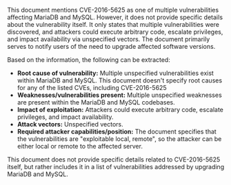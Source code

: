 This document mentions CVE-2016-5625 as one of multiple vulnerabilities affecting MariaDB and MySQL. However, it does not provide specific details about the vulnerability itself. It only states that multiple vulnerabilities were discovered, and attackers could execute arbitrary code, escalate privileges, and impact availability via unspecified vectors. The document primarily serves to notify users of the need to upgrade affected software versions.

Based on the information, the following can be extracted:

*   **Root cause of vulnerability:** Multiple unspecified vulnerabilities exist within MariaDB and MySQL. This document doesn't specify root causes for any of the listed CVEs, including CVE-2016-5625
*   **Weaknesses/vulnerabilities present:** Multiple unspecified weaknesses are present within the MariaDB and MySQL codebases.
*  **Impact of exploitation:** Attackers could execute arbitrary code, escalate privileges, and impact availability.
*   **Attack vectors:** Unspecified vectors.
*   **Required attacker capabilities/position:** The document specifies that the vulnerabilities are "exploitable local, remote", so the attacker can be either local or remote to the affected server.

This document does not provide specific details related to CVE-2016-5625 itself, but rather includes it in a list of vulnerabilities addressed by upgrading MariaDB and MySQL.